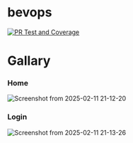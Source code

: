 # bevops

[![PR Test and Coverage](https://github.com/Ahmed-Elawad/bevops/actions/workflows/quality_gates.test.yml/badge.svg?branch=server&event=pull_request)](https://github.com/Ahmed-Elawad/bevops/actions/workflows/quality_gates.test.yml)


# Gallary

### Home
![Screenshot from 2025-02-11 21-12-20](https://github.com/user-attachments/assets/8f8e9373-5776-42ef-b0c9-b368c67229a9)

### Login
![Screenshot from 2025-02-11 21-13-26](https://github.com/user-attachments/assets/a25bccc5-96ae-45ab-9f80-da69f6ce7cb1)

